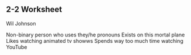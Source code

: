 ## 2-2 Worksheet
Wil Johnson

Non-binary person who uses they/he pronouns
Exists on this mortal plane 
Likes watching animated tv showws 
Spends way too much time watching YouTube